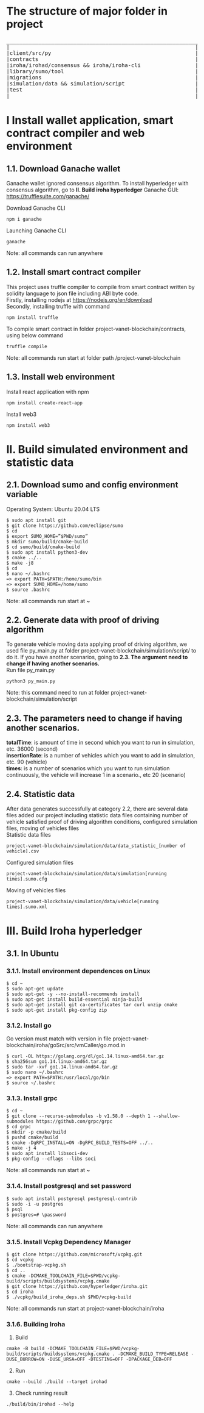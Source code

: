 # The structure of major folder in project
<pre>
____________________________________________________________
|                                                          |
|client/src/py                                             |
|contracts                                                 |
|iroha/irohad/consensus && iroha/iroha-cli                 |
|library/sumo/tool                                         |
|migrations                                                |
|simulation/data && simulation/script                      |
|test                                                      |
|__________________________________________________________|
</pre>

# I Install wallet application, smart contract compiler and web environment
## 1.1. Download Ganache wallet
Ganache wallet ignored consensus algorithm. To install hyperledger with consensus algorithm, go to **II. Build iroha hyperledger**
Ganache GUI: https://trufflesuite.com/ganache/ 

Download Ganache CLI
```
npm i ganache
```

Launching Ganache CLI
```
ganache
```
Note: all commands can run anywhere

## 1.2. Install smart contract compiler
This project uses truffle compiler to compile from smart contract written by solidity language to json file including ABI byte code. <br/>
Firstly, installing nodejs at https://nodejs.org/en/download <br/>
Secondly, installing truffle with command
```
npm install truffle
```
To compile smart contract in folder project-vanet-blockchain/contracts, using below command
```
truffle compile
```
Note: all commands run start at folder path /project-vanet-blockchain

## 1.3. Install web environment
Install react application with npm
```
npm install create-react-app
```

Install web3 
```
npm install web3
```


# II. Build simulated environment and statistic data
## 2.1. Download sumo and config environment variable  
Operating System: Ubuntu 20.04 LTS
```
$ sudo apt install git
$ git clone https://github.com/eclipse/sumo
$ cd
$ export SUMO_HOME=”$PWD/sumo”
$ mkdir sumo/build/cmake-build
$ cd sumo/build/cmake-build
$ sudo apt install python3-dev
$ cmake ../..
$ make -j8
$ cd 
$ nano ~/.bashrc
=> export PATH=$PATH:/home/sumo/bin
=> export SUMO_HOME=/home/sumo
$ source .bashrc
```
Note: all commands run start at ~

## 2.2. Generate data with proof of driving algorithm
To generate vehicle moving data applying proof of driving algorithm, we used file py_main.py at folder project-vanet-blockchain/simulation/script/ to do it. If you have another scenarios, going to **2.3. The argument need to change if having another scenarios.** <br/>
Run file py_main.py
```
python3 py_main.py
```
Note: this command need to run at folder project-vanet-blockchain/simulation/script
## 2.3. The parameters need to change if having another scenarios.
**totalTime**: is amount of time in second which you want to run in simulation, etc. 36000 (second) <br/>
**insertionRate**: is a number of vehicles which you want to add in simulation, etc. 90 (vehicle) <br/>
**times**: is a number of scenarios which you want to run simulation continuously, the vehicle will increase 1 in a scenario., etc 20 (scenario)

## 2.4. Statistic data
After data generates successfully at category 2.2, there are several data files added our project including statistic data files containing number of vehicle satisfied proof of driving algorithm conditions, configured simulation files, moving of vehicles files <br/>
Statistic data files
```
project-vanet-blockchain/simulation/data/data_statistic_[number of vehicle].csv
```
Configured simulation files 
```
project-vanet-blockchain/simulation/data/simulation[running times].sumo.cfg
```
Moving of vehicles files
```
project-vanet-blockchain/simulation/data/vehicle[running times].sumo.xml
```

# III. Build Iroha hyperledger
## 3.1. In Ubuntu

### 3.1.1. Install environment dependences on Linux 
```
$ cd ~
$ sudo apt-get update
$ sudo apt-get -y --no-install-recommends install 
$ sudo apt-get install build-essential ninja-build 
$ sudo apt-get install git ca-certificates tar curl unzip cmake
$ sudo apt-get install pkg-config zip
```

### 3.1.2. Install go 
Go version must match with version in file project-vanet-blockchain/iroha/goSrc/src/vmCaller/go.mod.in
```
$ curl -OL https://golang.org/dl/go1.14.linux-amd64.tar.gz
$ sha256sum go1.14.linux-amd64.tar.gz
$ sudo tar -xvf go1.14.linux-amd64.tar.gz
$ sudo nano ~/.bashrc
=> export PATH=$PATH:/usr/local/go/bin
$ source ~/.bashrc
```

### 3.1.3. Install grpc
```
$ cd ~
$ git clone --recurse-submodules -b v1.58.0 --depth 1 --shallow-submodules https://github.com/grpc/grpc
$ cd grpc
$ mkdir -p cmake/build
$ pushd cmake/build
$ cmake -DgRPC_INSTALL=ON -DgRPC_BUILD_TESTS=OFF ../..
$ make -j 4
$ sudo apt install libsoci-dev
$ pkg-config --cflags --libs soci
```
Note: all commands run start at ~
### 3.1.4. Install postgresql and set password
```
$ sudo apt install postgresql postgresql-contrib
$ sudo -i -u postgres
$ psql
$ postgres=# \password 
```
Note: all commands can run anywhere
### 3.1.5. Install Vcpkg Dependency Manager
```
$ git clone https://github.com/microsoft/vcpkg.git
$ cd vcpkg
$ ./bootstrap-vcpkg.sh
$ cd ..
$ cmake -DCMAKE_TOOLCHAIN_FILE=$PWD/vcpkg-build/scripts/buildsystems/vcpkg.cmake
$ git clone https://github.com/hyperledger/iroha.git
$ cd iroha
$ ./vcpkg/build_iroha_deps.sh $PWD/vcpkg-build
```
Note: all commands run start at project-vanet-blockchain/iroha
### 3.1.6. Building Iroha
1. Build
```
cmake -B build -DCMAKE_TOOLCHAIN_FILE=$PWD/vcpkg-build/scripts/buildsystems/vcpkg.cmake . -DCMAKE_BUILD_TYPE=RELEASE -DUSE_BURROW=ON -DUSE_URSA=OFF -DTESTING=OFF -DPACKAGE_DEB=OFF
```
2. Run
```
cmake --build ./build --target irohad
```
3. Check running result
```
./build/bin/irohad --help
```